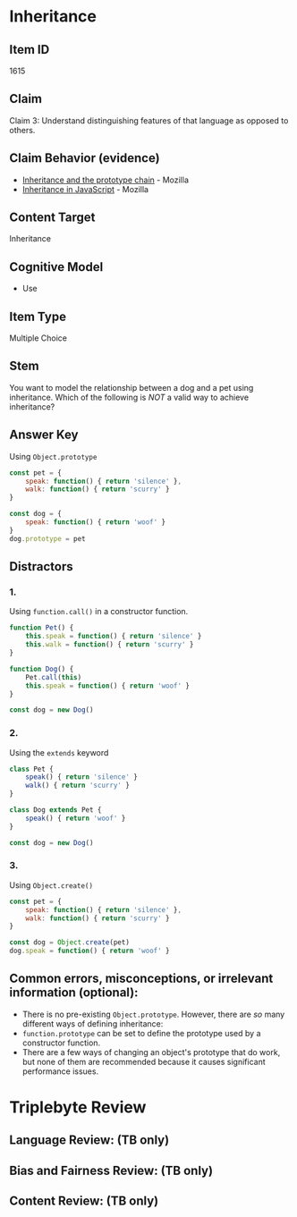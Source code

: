 # Inheritance

## Item ID
1615

## Claim
Claim 3: Understand distinguishing features of that language as opposed to others.

## Claim Behavior (evidence)
- [Inheritance and the prototype chain](https://developer.mozilla.org/en-US/docs/Web/JavaScript/Inheritance_and_the_prototype_chain) - Mozilla
- [Inheritance in JavaScript](https://developer.mozilla.org/en-US/docs/Learn/JavaScript/Objects/Inheritance) - Mozilla

## Content Target
Inheritance

## Cognitive Model
* Use

## Item Type
Multiple Choice

## Stem
You want to model the relationship between a dog and a pet using inheritance. Which of the following is *NOT* a valid way to achieve inheritance?

## Answer Key
Using `Object.prototype`

```javascript
const pet = {
    speak: function() { return 'silence' },
    walk: function() { return 'scurry' }
}

const dog = {
    speak: function() { return 'woof' }
}
dog.prototype = pet
```

## Distractors
### 1.
Using `function.call()` in a constructor function.

```javascript
function Pet() {
    this.speak = function() { return 'silence' }
    this.walk = function() { return 'scurry' }
}

function Dog() {
    Pet.call(this)
    this.speak = function() { return 'woof' }
}

const dog = new Dog()
```

### 2.
Using the `extends` keyword

```javascript
class Pet {
    speak() { return 'silence' }
    walk() { return 'scurry' }
}

class Dog extends Pet {
    speak() { return 'woof' }
}

const dog = new Dog()
```

### 3.
Using `Object.create()`

```javascript
const pet = {
    speak: function() { return 'silence' },
    walk: function() { return 'scurry' }
}

const dog = Object.create(pet)
dog.speak = function() { return 'woof' }
```

## Common errors, misconceptions, or irrelevant information (optional):

* There is no pre-existing `Object.prototype`. However, there are *so* many different ways of defining inheritance:
* `function.prototype` can be set to define the prototype used by a constructor function.
* There are a few ways of changing an object's prototype that do work, but none of them are recommended because it causes significant performance issues.

# Triplebyte Review


## Language Review: (TB only)


## Bias and Fairness Review: (TB only)


## Content Review: (TB only)

